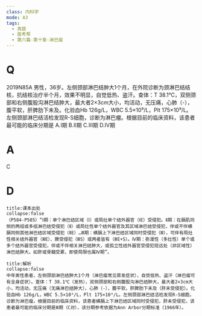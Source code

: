 ```yaml
---
class: 内科学
mode: A3
tags:
  - 真题
  - 医考帮
  - 第六篇-第十章-淋巴瘤
---
```


# Q
2019N85A 男性，36岁。左侧颈部淋巴结肿大1个月，在外院诊断为颈淋巴结结核，抗结核治疗半个月，效果不明显，自觉低热、盗汗。查体：T 38.1℃，双侧颈部和右侧腹股沟淋巴结肿大，最大者2×3cm大小，均活动，无压痛，心肺（-），腹平软，肝脾肋下未及。化验血Hb 126g/L，WBC 5.5×10⁹/L，Plt 175×10⁹/L。左侧颈部淋巴结活检发现R-S细胞，诊断为淋巴瘤。根据目前的临床资料，该患者最可能的临床分期是
A.Ⅰ期
B.Ⅱ期
C.Ⅲ期
D.Ⅳ期

# A
C
# D
```ad-note
title:课本出处
collapse:false
（P584-P585）“Ⅰ期：单个淋巴结区域（Ⅰ）或局灶单个结外器官（ⅠE）受侵犯。Ⅱ期：在膈肌同侧的两组或多组淋巴结受侵犯（Ⅱ）或局灶性单个结外器官及其区域淋巴结受侵犯，伴或不伴横膈同侧其他淋巴结区域受侵犯（ⅡE）…Ⅲ期：横膈上下淋巴结区域同时受侵犯（Ⅲ），可伴有局灶性相关结外器官（ⅢE）、脾受侵犯（ⅢS）或两者皆有（ⅢE+S）。Ⅳ期：弥漫性（多灶性）单个或多个结外器官受侵犯，伴或不伴相关淋巴结肿大，或孤立性结外器官受侵犯班远处（非区域性）淋巴结肿大。如肝或骨髓受累，即使局限也属Ⅳ期”。
```

```ad-summary
title:解析
collapse:false
中年男性患者，左侧颈部淋巴结肿大1个月（淋巴瘤常见首发症状），自觉低热、盗汗（淋巴瘤可有全身症状）。查体：T 38.1℃（发热），双侧颈部和右侧腹股沟淋巴结肿大，最大者2×3cm大小，均活动，无压痛（无痛淋巴结肿大），心肺（-），腹平软，肝脾肋下未及（肝未受侵犯）。化验血Hb 126g/L，WBC 5.5×10⁹/L，Plt 175×10⁹/L。左侧颈部淋巴结活检发现R-S细胞，诊断为淋巴瘤，根据目前的临床资料，该患者横膈上下淋巴结区域同时受侵犯，肝未受侵犯，该患者最可能的临床分期是Ⅲ期（C对），该分期参考依据为Ann Arbor分期标准（1966年）。
```

